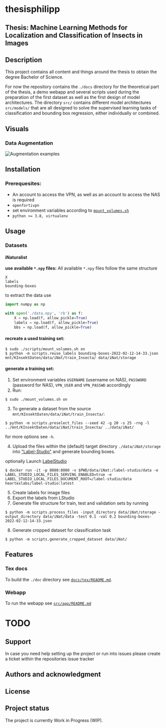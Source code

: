 # thesisphilipp

## Thesis: Machine Learning Methods for Localization and Classification of Insects in Images


## Description
This project contains all content and things around the thesis to obtain the degree Bachelor of Science.

For now the repository contains the `./docs` directory for the theoretical part of the thesis, a demo webapp and several scripts used during the preparation of the first dataset as well
as the first design of model architectures.
The directory `src/` contains different model architectures `src/models/` that are all designed to solve the supervised learning
tasks of classification and bounding box regression, either individually or combined.

## Visuals

### Data Augmentation
![Augmentation examples](./docs/augmentation.png)

## Installation

### Prerequesites:
- An account to access the VPN, as well as an account to access the NAS is required
- `openfortivpn`
- set environment variables according to [`mount_volumes.sh`](mount_volumes.sh)
- `python >= 3.8, virtualenv`

## Usage
### Datasets
#### iNaturalist
**use available `*.npy` files:**
All available `*.npy` files follow the same structure
```text
X
labels
bounding-boxes
```
to extract the data use
```python
import numpy as np

with open('./data.npy', 'rb') as f:
    X = np.load(f, allow_pickle=True)
    labels = np.load(f, allow_pickle=True)
    bbs = np.load(f, allow_pickle=True)
```
#### recreate a used training set:
```shell
$ sudo ./scripts/mount_volumes.sh on
$ python -m scripts.reuse_labels bounding-boxes-2022-02-12-14-33.json mnt/KInsektDaten/data/iNat/train_Insecta/ data/iNat/storage
```
#### generate a training set:

1. Set environment variables `USERNAME` (username on NAS), `PASSWORD` (password for NAS), `VPN_USER` and `VPN_PASSWD` accordingly
2. Run:
```shell
$ sudo ./mount_volumes.sh on
```
3. To generate a dataset from the source `mnt/KInsektDaten/data/iNat/train_Insecta/`:
```shell
$ python -m scripts.preselect_files --seed 42 -g 20 -s 25 -rng -l ../mnt/KInsektDaten/data/iNat/train_Insecta/ ../data/iNat/
```
for more options see `-h`.

4. Upload the files within the (default) target directory `./data/iNat/storage` into ["Label-Studio"](https://labelstudio-kinsekt.app.datexis.com) and generate bounding boxes.

optionally Launch [LabelStudio]()
```shell
$ docker run -it -p 8080:8080 -v $PWD/data/iNat:/label-studio/data -e LABEL_STUDIO_LOCAL_FILES_SERVING_ENABLED=true -e LABEL_STUDIO_LOCAL_FILES_DOCUMENT_ROOT=/label-studio/data heartexlabs/label-studio:latest
```
5. Create labels for image files
6. Export the labels from LStudio
7. Generate file structure for train, test and validation sets by running
```shell
$ python -m scripts.process_files -input_directory data/iNat/storage -output_directory data/iNat/data -test 0.1 -val 0.2 bounding-boxes-2022-02-12-14-33.json
```
8. Generate cropped dataset for classification task
```shell
$ python -m scripts.generate_cropped_dataset data/iNat/
```

## Features

### Tex docs
To build the `./doc` directory see [`docs/tex/README.md`](docs/tex/README.md).

### Webapp
To run the webapp see [`src/app/README.md`](src/webapp/README.md)


# TODO

## Support
In case you need help setting up the project or run into issues please create a ticket within the repositories issue tracker

## Authors and acknowledgment

## License

## Project status
The project is currently Work in Progress (WIP).
